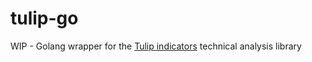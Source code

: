 # tulip-go
WIP - Golang wrapper for the [Tulip indicators](https://github.com/TulipCharts/tulipindicators) technical analysis library

